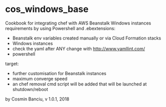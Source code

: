 # cos_windows_base

Cookbook for integrating chef with AWS Beanstalk Windows instances
requirements by using Powershell and .ebextensions:
- Beanstalk env variables created manually or via Cloud Formation stacks
- Windows instances
- check the yaml after ANY change with http://www.yamllint.com/
- powershell

target:
- further customisation for Beanstalk instances
- maximum converge speed
- an chef removal cmd script will be added that will be launched at shutdown/reboot

by Cosmin Banciu, v 1.0.1, 2018
